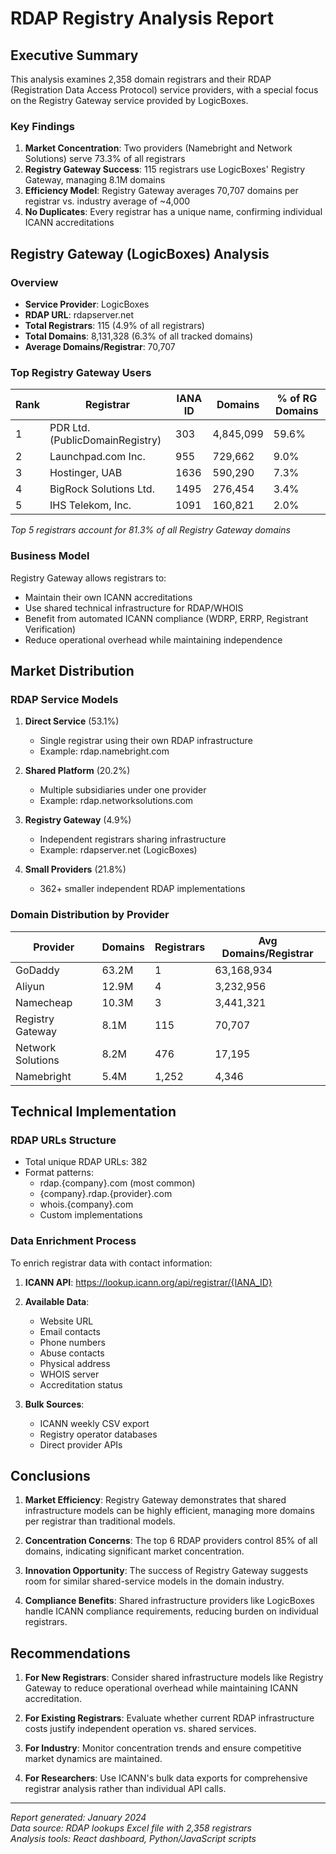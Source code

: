 # RDAP Registry Analysis Report

## Executive Summary

This analysis examines 2,358 domain registrars and their RDAP (Registration Data Access Protocol) service providers, with a special focus on the Registry Gateway service provided by LogicBoxes.

### Key Findings

1. **Market Concentration**: Two providers (Namebright and Network Solutions) serve 73.3% of all registrars
2. **Registry Gateway Success**: 115 registrars use LogicBoxes' Registry Gateway, managing 8.1M domains
3. **Efficiency Model**: Registry Gateway averages 70,707 domains per registrar vs. industry average of ~4,000
4. **No Duplicates**: Every registrar has a unique name, confirming individual ICANN accreditations

## Registry Gateway (LogicBoxes) Analysis

### Overview
- **Service Provider**: LogicBoxes
- **RDAP URL**: rdapserver.net
- **Total Registrars**: 115 (4.9% of all registrars)
- **Total Domains**: 8,131,328 (6.3% of all tracked domains)
- **Average Domains/Registrar**: 70,707

### Top Registry Gateway Users

| Rank | Registrar | IANA ID | Domains | % of RG Domains |
|------|-----------|---------|---------|-----------------|
| 1 | PDR Ltd. (PublicDomainRegistry) | 303 | 4,845,099 | 59.6% |
| 2 | Launchpad.com Inc. | 955 | 729,662 | 9.0% |
| 3 | Hostinger, UAB | 1636 | 590,290 | 7.3% |
| 4 | BigRock Solutions Ltd. | 1495 | 276,454 | 3.4% |
| 5 | IHS Telekom, Inc. | 1091 | 160,821 | 2.0% |

*Top 5 registrars account for 81.3% of all Registry Gateway domains*

### Business Model

Registry Gateway allows registrars to:
- Maintain their own ICANN accreditations
- Use shared technical infrastructure for RDAP/WHOIS
- Benefit from automated ICANN compliance (WDRP, ERRP, Registrant Verification)
- Reduce operational overhead while maintaining independence

## Market Distribution

### RDAP Service Models

1. **Direct Service** (53.1%)
   - Single registrar using their own RDAP infrastructure
   - Example: rdap.namebright.com

2. **Shared Platform** (20.2%)
   - Multiple subsidiaries under one provider
   - Example: rdap.networksolutions.com

3. **Registry Gateway** (4.9%)
   - Independent registrars sharing infrastructure
   - Example: rdapserver.net (LogicBoxes)

4. **Small Providers** (21.8%)
   - 362+ smaller independent RDAP implementations

### Domain Distribution by Provider

| Provider | Domains | Registrars | Avg Domains/Registrar |
|----------|---------|------------|----------------------|
| GoDaddy | 63.2M | 1 | 63,168,934 |
| Aliyun | 12.9M | 4 | 3,232,956 |
| Namecheap | 10.3M | 3 | 3,441,321 |
| Registry Gateway | 8.1M | 115 | 70,707 |
| Network Solutions | 8.2M | 476 | 17,195 |
| Namebright | 5.4M | 1,252 | 4,346 |

## Technical Implementation

### RDAP URLs Structure
- Total unique RDAP URLs: 382
- Format patterns:
  - rdap.{company}.com (most common)
  - {company}.rdap.{provider}.com
  - whois.{company}.com
  - Custom implementations

### Data Enrichment Process

To enrich registrar data with contact information:

1. **ICANN API**: https://lookup.icann.org/api/registrar/{IANA_ID}
2. **Available Data**:
   - Website URL
   - Email contacts
   - Phone numbers
   - Abuse contacts
   - Physical address
   - WHOIS server
   - Accreditation status

3. **Bulk Sources**:
   - ICANN weekly CSV export
   - Registry operator databases
   - Direct provider APIs

## Conclusions

1. **Market Efficiency**: Registry Gateway demonstrates that shared infrastructure models can be highly efficient, managing more domains per registrar than traditional models.

2. **Concentration Concerns**: The top 6 RDAP providers control 85% of all domains, indicating significant market concentration.

3. **Innovation Opportunity**: The success of Registry Gateway suggests room for similar shared-service models in the domain industry.

4. **Compliance Benefits**: Shared infrastructure providers like LogicBoxes handle ICANN compliance requirements, reducing burden on individual registrars.

## Recommendations

1. **For New Registrars**: Consider shared infrastructure models like Registry Gateway to reduce operational overhead while maintaining ICANN accreditation.

2. **For Existing Registrars**: Evaluate whether current RDAP infrastructure costs justify independent operation vs. shared services.

3. **For Industry**: Monitor concentration trends and ensure competitive market dynamics are maintained.

4. **For Researchers**: Use ICANN's bulk data exports for comprehensive registrar analysis rather than individual API calls.

---

*Report generated: January 2024*  
*Data source: RDAP lookups Excel file with 2,358 registrars*  
*Analysis tools: React dashboard, Python/JavaScript scripts*
